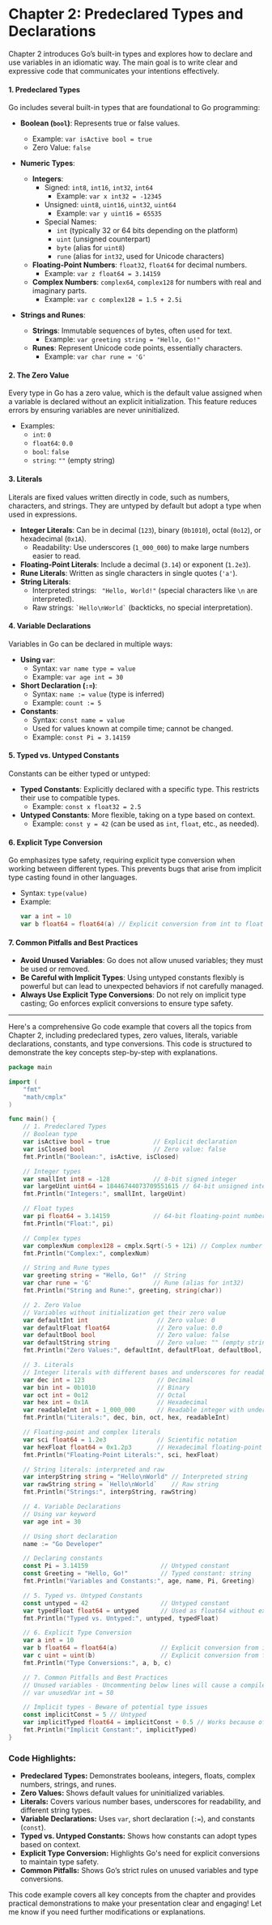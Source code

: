 
# **Chapter 2: Predeclared Types and Declarations**

Chapter 2 introduces Go’s built-in types and explores how to declare and use variables in an idiomatic way. The main goal is to write clear and expressive code that communicates your intentions effectively.

#### **1. Predeclared Types**
Go includes several built-in types that are foundational to Go programming:

- **Boolean (`bool`)**: Represents true or false values. 
  - Example: `var isActive bool = true`
  - Zero Value: `false`

- **Numeric Types**:
  - **Integers**:
    - Signed: `int8`, `int16`, `int32`, `int64` 
      - Example: `var x int32 = -12345`
    - Unsigned: `uint8`, `uint16`, `uint32`, `uint64`
      - Example: `var y uint16 = 65535`
    - Special Names: 
      - `int` (typically 32 or 64 bits depending on the platform)
      - `uint` (unsigned counterpart)
      - `byte` (alias for `uint8`)
      - `rune` (alias for `int32`, used for Unicode characters)
  - **Floating-Point Numbers**: `float32`, `float64` for decimal numbers.
    - Example: `var z float64 = 3.14159`
  - **Complex Numbers**: `complex64`, `complex128` for numbers with real and imaginary parts.
    - Example: `var c complex128 = 1.5 + 2.5i`

- **Strings and Runes**:
  - **Strings**: Immutable sequences of bytes, often used for text.
    - Example: `var greeting string = "Hello, Go!"`
  - **Runes**: Represent Unicode code points, essentially characters.
    - Example: `var char rune = 'G'`

#### **2. The Zero Value**
Every type in Go has a zero value, which is the default value assigned when a variable is declared without an explicit initialization. This feature reduces errors by ensuring variables are never uninitialized.
- Examples:
  - `int`: `0`
  - `float64`: `0.0`
  - `bool`: `false`
  - `string`: `""` (empty string)

#### **3. Literals**
Literals are fixed values written directly in code, such as numbers, characters, and strings. They are untyped by default but adopt a type when used in expressions.

- **Integer Literals**: Can be in decimal (`123`), binary (`0b1010`), octal (`0o12`), or hexadecimal (`0x1A`).
  - Readability: Use underscores (`1_000_000`) to make large numbers easier to read.
- **Floating-Point Literals**: Include a decimal (`3.14`) or exponent (`1.2e3`).
- **Rune Literals**: Written as single characters in single quotes (`'a'`).
- **String Literals**: 
  - Interpreted strings: ` "Hello, World!"` (special characters like `\n` are interpreted).
  - Raw strings: ``` `Hello\nWorld` ``` (backticks, no special interpretation).

#### **4. Variable Declarations**
Variables in Go can be declared in multiple ways:

- **Using `var`**:
  - Syntax: `var name type = value`
  - Example: `var age int = 30`
- **Short Declaration (`:=`)**:
  - Syntax: `name := value` (type is inferred)
  - Example: `count := 5`
- **Constants**:
  - Syntax: `const name = value`
  - Used for values known at compile time; cannot be changed.
  - Example: `const Pi = 3.14159`

#### **5. Typed vs. Untyped Constants**
Constants can be either typed or untyped:
- **Typed Constants**: Explicitly declared with a specific type. This restricts their use to compatible types.
  - Example: `const x float32 = 2.5`
- **Untyped Constants**: More flexible, taking on a type based on context.
  - Example: `const y = 42` (can be used as `int`, `float`, etc., as needed).

#### **6. Explicit Type Conversion**
Go emphasizes type safety, requiring explicit type conversion when working between different types. This prevents bugs that arise from implicit type casting found in other languages.
- Syntax: `type(value)`
- Example: 
  ```go
  var a int = 10
  var b float64 = float64(a) // Explicit conversion from int to float64
  ```

#### **7. Common Pitfalls and Best Practices**
- **Avoid Unused Variables**: Go does not allow unused variables; they must be used or removed.
- **Be Careful with Implicit Types**: Using untyped constants flexibly is powerful but can lead to unexpected behaviors if not carefully managed.
- **Always Use Explicit Type Conversions**: Do not rely on implicit type casting; Go enforces explicit conversions to ensure type safety.

---

Here's a comprehensive Go code example that covers all the topics from Chapter 2, including predeclared types, zero values, literals, variable declarations, constants, and type conversions. This code is structured to demonstrate the key concepts step-by-step with explanations.

```go
package main

import (
	"fmt"
	"math/cmplx"
)

func main() {
	// 1. Predeclared Types
	// Boolean type
	var isActive bool = true            // Explicit declaration
	var isClosed bool                   // Zero value: false
	fmt.Println("Boolean:", isActive, isClosed)

	// Integer types
	var smallInt int8 = -128            // 8-bit signed integer
	var largeUint uint64 = 18446744073709551615 // 64-bit unsigned integer
	fmt.Println("Integers:", smallInt, largeUint)

	// Float types
	var pi float64 = 3.14159            // 64-bit floating-point number
	fmt.Println("Float:", pi)

	// Complex types
	var complexNum complex128 = cmplx.Sqrt(-5 + 12i) // Complex number
	fmt.Println("Complex:", complexNum)

	// String and Rune types
	var greeting string = "Hello, Go!"  // String
	var char rune = 'G'                 // Rune (alias for int32)
	fmt.Println("String and Rune:", greeting, string(char))

	// 2. Zero Value
	// Variables without initialization get their zero value
	var defaultInt int                   // Zero value: 0
	var defaultFloat float64             // Zero value: 0.0
	var defaultBool bool                 // Zero value: false
	var defaultString string             // Zero value: "" (empty string)
	fmt.Println("Zero Values:", defaultInt, defaultFloat, defaultBool, defaultString)

	// 3. Literals
	// Integer literals with different bases and underscores for readability
	var dec int = 123                    // Decimal
	var bin int = 0b1010                 // Binary
	var oct int = 0o12                   // Octal
	var hex int = 0x1A                   // Hexadecimal
	var readableInt int = 1_000_000      // Readable integer with underscores
	fmt.Println("Literals:", dec, bin, oct, hex, readableInt)

	// Floating-point and complex literals
	var sci float64 = 1.2e3              // Scientific notation
	var hexFloat float64 = 0x1.2p3       // Hexadecimal floating-point
	fmt.Println("Floating-Point Literals:", sci, hexFloat)

	// String literals: interpreted and raw
	var interpString string = "Hello\nWorld" // Interpreted string
	var rawString string = `Hello\nWorld`    // Raw string
	fmt.Println("Strings:", interpString, rawString)

	// 4. Variable Declarations
	// Using var keyword
	var age int = 30

	// Using short declaration
	name := "Go Developer"

	// Declaring constants
	const Pi = 3.14159                    // Untyped constant
	const Greeting = "Hello, Go!"         // Typed constant: string
	fmt.Println("Variables and Constants:", age, name, Pi, Greeting)

	// 5. Typed vs. Untyped Constants
	const untyped = 42                    // Untyped constant
	var typedFloat float64 = untyped      // Used as float64 without explicit conversion
	fmt.Println("Typed vs. Untyped:", untyped, typedFloat)

	// 6. Explicit Type Conversion
	var a int = 10
	var b float64 = float64(a)            // Explicit conversion from int to float64
	var c uint = uint(b)                  // Explicit conversion from float64 to uint
	fmt.Println("Type Conversions:", a, b, c)

	// 7. Common Pitfalls and Best Practices
	// Unused variables - Uncommenting below lines will cause a compile error due to unused variable
	// var unusedVar int = 50

	// Implicit types - Beware of potential type issues
	const implicitConst = 5 // Untyped
	var implicitTyped float64 = implicitConst + 0.5 // Works because of compatible context
	fmt.Println("Implicit Constant:", implicitTyped)
}
```

### **Code Highlights:**
- **Predeclared Types:** Demonstrates booleans, integers, floats, complex numbers, strings, and runes.
- **Zero Values:** Shows default values for uninitialized variables.
- **Literals:** Covers various number bases, underscores for readability, and different string types.
- **Variable Declarations:** Uses `var`, short declaration (`:=`), and constants (`const`).
- **Typed vs. Untyped Constants:** Shows how constants can adopt types based on context.
- **Explicit Type Conversion:** Highlights Go's need for explicit conversions to maintain type safety.
- **Common Pitfalls:** Shows Go’s strict rules on unused variables and type conversions.

This code example covers all key concepts from the chapter and provides practical demonstrations to make your presentation clear and engaging! Let me know if you need further modifications or explanations.